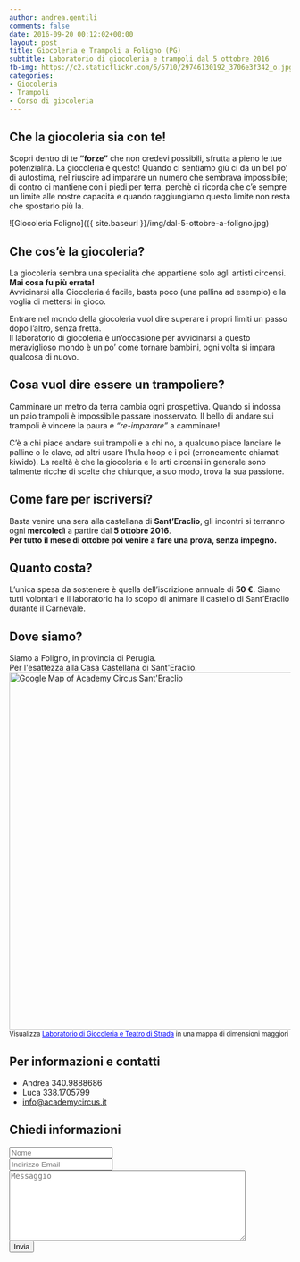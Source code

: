 ```yaml
---
author: andrea.gentili
comments: false
date: 2016-09-20 00:12:02+00:00
layout: post
title: Giocoleria e Trampoli a Foligno (PG)
subtitle: Laboratorio di giocoleria e trampoli dal 5 ottobre 2016
fb-img: https://c2.staticflickr.com/6/5710/29746130192_3706e3f342_o.jpg
categories:
- Giocoleria
- Trampoli
- Corso di giocoleria
---
```


## Che la giocoleria sia con te!
Scopri dentro di te **“forze”** che non credevi possibili, sfrutta a pieno le tue potenzialità. La giocoleria è questo! Quando ci sentiamo giù ci da un bel po’ di autostima, nel riuscire ad imparare un numero che sembrava impossibile; di contro ci mantiene con i piedi per terra, perchè ci ricorda che c’è sempre un limite alle nostre capacità e quando raggiungiamo questo limite non resta che spostarlo più la.

![Giocoleria Foligno]({{ site.baseurl }}/img/dal-5-ottobre-a-foligno.jpg)

## Che cos’è la giocoleria?
La giocoleria sembra una specialità che appartiene solo agli artisti circensi.  
**Mai cosa fu più errata!**  
Avvicinarsi alla Giocoleria é facile, basta poco (una pallina ad esempio) e la voglia di mettersi in gioco.

Entrare nel mondo della giocoleria vuol dire superare i propri limiti un passo dopo l’altro, senza fretta.  
Il laboratorio di giocoleria è un’occasione per avvicinarsi a questo meraviglioso mondo è un po’ come tornare bambini, ogni volta si impara qualcosa di nuovo.

## Cosa vuol dire essere un trampoliere?
Camminare un metro da terra cambia ogni prospettiva. Quando si indossa un paio trampoli è impossibile passare inosservato. Il bello di andare sui trampoli è vincere la paura e *“re-imparare”* a camminare!

C’è a chi piace andare sui trampoli e a chi no, a qualcuno piace lanciare le palline o le clave, ad altri usare l’hula hoop e i poi (erroneamente chiamati kiwido). La realtà è che la giocoleria e le arti circensi in generale sono talmente ricche di scelte che chiunque, a suo modo, trova la sua passione.

## Come fare per iscriversi?
Basta venire una sera alla castellana di **Sant’Eraclio**, gli incontri si terranno ogni **mercoledì** a partire dal **5 ottobre 2016**.  
**Per tutto il mese di ottobre poi venire a fare una prova, senza impegno.**

## Quanto costa?
L’unica spesa da sostenere è quella dell’iscrizione annuale di **50 €**. Siamo tutti volontari e il laboratorio ha lo scopo di animare il castello di Sant’Eraclio durante il Carnevale.

## Dove siamo?
Siamo a Foligno, in provincia di Perugia.  
Per l'esattezza alla Casa Castellana di Sant'Eraclio.
<a href="http://apple.co/2cpnLk5" target="_blank"><img width="640" src="{{ site.baseurl }}/img/staticmap.png" alt="Google Map of Academy Circus Sant'Eraclio"></a>
<br/>
<small>Visualizza <a href="http://apple.co/2cpnLk5" style="color:#0000FF;text-align:left">Laboratorio di Giocoleria e Teatro di Strada</a> in una mappa di dimensioni maggiori</small>

## Per informazioni e contatti

- Andrea 340.9888686
- Luca 338.1705799
- info@academycircus.it

## Chiedi informazioni

<form action="https://getsimpleform.com/messages?form_api_token=798b03d88970f0da61fc99425e9c583e" method="post">
  <input type='hidden' name='redirect_to' value='http://academycircus.it/thank-you' />
  <div class="form-group">
    <input type="text" class="form-control" placeholder='Nome' id="name" name='name'>
  </div>
  <div class="form-group">
    <input type="email" required  class="form-control" placeholder='Indirizzo Email' id="email" name='email'>
  </div>
  <div class="form-group">
    <textarea id='message' name='message' placeholder='Messaggio' rows='8' cols='50'  class="form-control" ></textarea>
  </div>
  <button type="submit" class="btn btn-lg btn-default">Invia</button>
</form>
